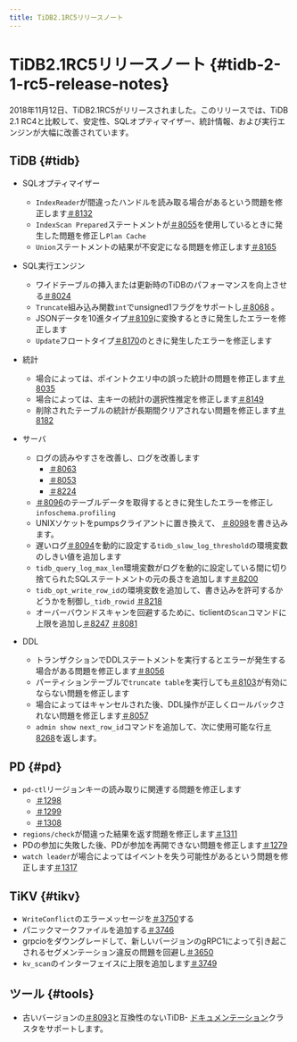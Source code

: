 ```yaml
---
title: TiDB2.1RC5リリースノート
---
```


<!-- markdownlint-disable MD032 -->

# TiDB2.1RC5リリースノート {#tidb-2-1-rc5-release-notes}

2018年11月12日、TiDB2.1RC5がリリースされました。このリリースでは、TiDB 2.1 RC4と比較して、安定性、SQLオプティマイザー、統計情報、および実行エンジンが大幅に改善されています。

## TiDB {#tidb}

-   SQLオプティマイザー
    -   `IndexReader`が間違ったハンドルを読み取る場合があるという問題を修正します[＃8132](https://github.com/pingcap/tidb/pull/8132)
    -   `IndexScan Prepared`ステートメントが[＃8055](https://github.com/pingcap/tidb/pull/8055)を使用しているときに発生した問題を修正し`Plan Cache`
    -   `Union`ステートメントの結果が不安定になる問題を修正します[＃8165](https://github.com/pingcap/tidb/pull/8165)
-   SQL実行エンジン
    -   ワイドテーブルの挿入または更新時のTiDBのパフォーマンスを向上させる[＃8024](https://github.com/pingcap/tidb/pull/8024)
    -   `Truncate`組み込み関数`int`でunsigned1フラグをサポートし[＃8068](https://github.com/pingcap/tidb/pull/8068) 。
    -   JSONデータを10進タイプ[＃8109](https://github.com/pingcap/tidb/pull/8109)に変換するときに発生したエラーを修正します
    -   `Update`フロートタイプ[＃8170](https://github.com/pingcap/tidb/pull/8170)のときに発生したエラーを修正します
-   統計
    -   場合によっては、ポイントクエリ中の誤った統計の問題を修正します[＃8035](https://github.com/pingcap/tidb/pull/8035)
    -   場合によっては、主キーの統計の選択性推定を修正します[＃8149](https://github.com/pingcap/tidb/pull/8149)
    -   削除されたテーブルの統計が長期間クリアされない問題を修正します[＃8182](https://github.com/pingcap/tidb/pull/8182)
-   サーバ
    -   ログの読みやすさを改善し、ログを改善します
        -   [＃8063](https://github.com/pingcap/tidb/pull/8063)
        -   [＃8053](https://github.com/pingcap/tidb/pull/8053)
        -   [＃8224](https://github.com/pingcap/tidb/pull/8224)

    <!---->

    -   [＃8096](https://github.com/pingcap/tidb/pull/8096)のテーブルデータを取得するときに発生したエラーを修正し`infoschema.profiling`
    -   UNIXソケットをpumpsクライアントに置き換えて、 [＃8098](https://github.com/pingcap/tidb/pull/8098)を書き込みます。
    -   遅いログ[＃8094](https://github.com/pingcap/tidb/pull/8094)を動的に設定する`tidb_slow_log_threshold`の環境変数のしきい値を追加します
    -   `tidb_query_log_max_len`環境変数がログを動的に設定している間に切り捨てられたSQLステートメントの元の長さを追加します[＃8200](https://github.com/pingcap/tidb/pull/8200)
    -   `tidb_opt_write_row_id`の環境変数を追加して、書き込みを許可するかどうかを制御し`_tidb_rowid` [＃8218](https://github.com/pingcap/tidb/pull/8218)
    -   オーバーバウンドスキャンを回避するために、ticlientの`Scan`コマンドに上限を追加し[＃8247](https://github.com/pingcap/tidb/pull/8247) [＃8081](https://github.com/pingcap/tidb/pull/8081)
-   DDL
    -   トランザクションでDDLステートメントを実行するとエラーが発生する場合がある問題を修正します[＃8056](https://github.com/pingcap/tidb/pull/8056)
    -   パーティションテーブルで`truncate table`を実行しても[＃8103](https://github.com/pingcap/tidb/pull/8103)が有効にならない問題を修正します
    -   場合によってはキャンセルされた後、DDL操作が正しくロールバックされない問題を修正します[＃8057](https://github.com/pingcap/tidb/pull/8057)
    -   `admin show next_row_id`コマンドを追加して、次に使用可能な行[＃8268](https://github.com/pingcap/tidb/pull/8268)を返します。

## PD {#pd}

-   `pd-ctl`リージョンキーの読み取りに関連する問題を修正します
    -   [＃1298](https://github.com/pingcap/pd/pull/1298)
    -   [＃1299](https://github.com/pingcap/pd/pull/1299)
    -   [＃1308](https://github.com/pingcap/pd/pull/1308)
-   `regions/check`が間違った結果を返す問題を修正します[＃1311](https://github.com/pingcap/pd/pull/1311)
-   PDの参加に失敗した後、PDが参加を再開できない問題を修正します[＃1279](https://github.com/pingcap/pd/pull/1279)
-   `watch leader`が場合によってはイベントを失う可能性があるという問題を修正します[＃1317](https://github.com/pingcap/pd/pull/1317)

## TiKV {#tikv}

-   `WriteConflict`のエラーメッセージを[＃3750](https://github.com/tikv/tikv/pull/3750)する
-   パニックマークファイルを追加する[＃3746](https://github.com/tikv/tikv/pull/3746)
-   grpcioをダウングレードして、新しいバージョンのgRPC1によって引き起こされるセグメンテーション違反の問題を回避し[＃3650](https://github.com/tikv/tikv/pull/3650)
-   `kv_scan`のインターフェイスに上限を追加します[＃3749](https://github.com/tikv/tikv/pull/3749)

## ツール {#tools}

-   古いバージョンの[＃8093](https://github.com/pingcap/tidb/pull/8093)と互換性のないTiDB- [ドキュメンテーション](/tidb-binlog/tidb-binlog-overview.md)クラスタをサポートします。
